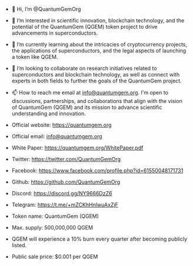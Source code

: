 - 👋 Hi, I’m @QuantumGemOrg
- 👀 I’m interested in scientific innovation, blockchain technology, and the potential of the QuantumGem (QGEM) token project to drive advancements in superconductors.
- 🌱 I’m currently learning about the intricacies of cryptocurrency projects, the applications of superconductors, and the legal aspects of launching a token like QGEM.
- 💞️ I’m looking to collaborate on research initiatives related to superconductors and blockchain technology, as well as connect with experts in both fields to further the goals of the QuantumGem project.
- 📫 How to reach me  email at info@quantumgem.org. I'm open to discussions, partnerships, and collaborations that align with the vision of QuantumGem (QGEM) and its mission to advance scientific understanding and innovation.

- Official website: https://quantumgem.org
- Official email: info@quantumgem.org
- White Paper: https://quantumgem.org/WhitePaper.pdf
- Twitter: https://twitter.com/QuantumGemOrg
- Facebook: https://www.facebook.com/profile.php?id=61550048171731
- Github: https://github.com/QuantumGemOrg
- Discord: https://discord.gg/NY9666DzZ6
- Telegram: https://t.me/+mZCKhHnlwuAxZjF

- Token name: QuantumGem (QGEM)
- Max. supply: 500,000,000 QGEM
- QGEM will experience a 10% burn every quarter after becoming publicly listed.
- Public sale price: $0.001 per QGEM
